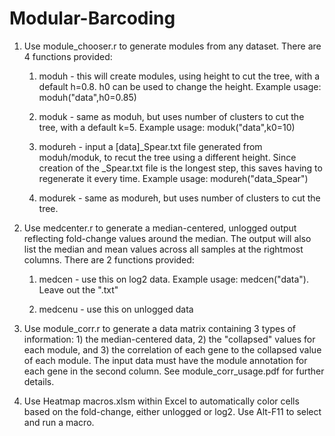 # Modular-Barcoding

1. Use module_chooser.r to generate modules from any dataset. There are 4 functions provided:

     1. moduh - this will create modules, using height to cut the tree, with a default h=0.8. h0 can be used to change the height. Example usage: moduh("data",h0=0.85)
  
     2. moduk - same as moduh, but uses number of clusters to cut the tree, with a default k=5. Example usage: moduk("data",k0=10)
  
     3. modureh - input a [data]_Spear.txt file generated from moduh/moduk, to recut the tree using a different height. Since creation of the _Spear.txt file is the longest step, this saves having to regenerate it every time. Example usage: modureh("data_Spear")
  
     4. modurek - same as modureh, but uses number of clusters to cut the tree.

2. Use medcenter.r to generate a median-centered, unlogged output reflecting fold-change values around the median. The output will also list the median and mean values across all samples at the rightmost columns. There are 2 functions provided:

     1. medcen - use this on log2 data. Example usage: medcen("data"). Leave out the ".txt"

     2. medcenu - use this on unlogged data

4. Use module_corr.r to generate a data matrix containing 3 types of information: 1) the median-centered data, 2) the "collapsed" values for each module, and 3) the correlation of each gene to the collapsed value of each module. The input data must have the module annotation for each gene in the second column. See module_corr_usage.pdf for further details.

5. Use Heatmap macros.xlsm within Excel to automatically color cells based on the fold-change, either unlogged or log2. Use Alt-F11 to select and run a macro.
